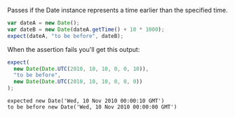 Passes if the Date instance represents a time earlier than the specified time.

```js
var dateA = new Date();
var dateB = new Date(dateA.getTime() + 10 * 1000);
expect(dateA, "to be before", dateB);
```

When the assertion fails you'll get this output:

```js
expect(
  new Date(Date.UTC(2010, 10, 10, 0, 0, 10)),
  "to be before",
  new Date(Date.UTC(2010, 10, 10, 0, 0, 0))
);
```

```output
expected new Date('Wed, 10 Nov 2010 00:00:10 GMT')
to be before new Date('Wed, 10 Nov 2010 00:00:00 GMT')
```
